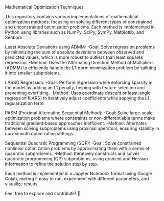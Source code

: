 Mathematical Optimization Techniques

This repository contains various implementations of mathematical optimization methods, focusing on solving different types of constrained and unconstrained optimization problems. Each method is implemented in Python using libraries such as NumPy, SciPy, SymPy, Matplotlib, and Seaborn.

Least Absolute Deviations using ADMM:
-Goal: Solve regression problems by minimizing the sum of absolute deviations between observed and predicted values, which is more robust to outliers than least squares regression.
-Method: Uses the Alternating Direction Method of Multipliers (ADMM) to efficiently handle the L1-norm minimization problem by splitting it into smaller subproblems.

LASSO Regression:
-Goal: Perform regression while enforcing sparsity in the model by adding an L1 penalty, helping with feature selection and preventing overfitting.
-Method: Uses coordinate descent or least-angle regression (LARS) to iteratively adjust coefficients while applying the L1 regularization term.

PASM (Proximal Alternating Sequential Method):
-Goal: Solve large-scale optimization problems where constraints or non-differentiable terms make traditional gradient-based approaches inefficient.
-Method: Alternates between solving subproblems using proximal operators, ensuring stability in non-smooth optimization settings.

Sequential Quadratic Programming (SQP):
-Goal: Solve constrained nonlinear optimization problems by approximating them with a series of quadratic subproblems.
-Method: Iteratively constructs and solves quadratic programming (QP) subproblems, using gradient and Hessian information to refine the solution step by step.

Each method is implemented in a Jupyter Notebook format using Google Colab, making it easy to run, experiment with different parameters, and visualize results.

Feel free to explore and contribute! 🚀

